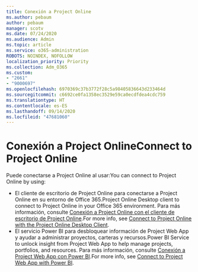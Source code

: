 ```yaml
---
title: Conexión a Project Online
ms.author: pebaum
author: pebaum
manager: scotv
ms.date: 07/24/2020
ms.audience: Admin
ms.topic: article
ms.service: o365-administration
ROBOTS: NOINDEX, NOFOLLOW
localization_priority: Priority
ms.collection: Adm_O365
ms.custom:
- "2661"
- "9000697"
ms.openlocfilehash: 6970369c37b3772f28c5a98405836643d233464d
ms.sourcegitcommit: c6692ce0fa1358ec3529e59ca0ecdfdea4cdc759
ms.translationtype: HT
ms.contentlocale: es-ES
ms.lasthandoff: 09/14/2020
ms.locfileid: "47681060"
---
```

# <a name="connect-to-project-online"></a><span data-ttu-id="3c20d-102">Conexión a Project Online</span><span class="sxs-lookup"><span data-stu-id="3c20d-102">Connect to Project Online</span></span>

<span data-ttu-id="3c20d-103">Puede conectarse a Project Online al usar:</span><span class="sxs-lookup"><span data-stu-id="3c20d-103">You can connect to Project Online by using:</span></span>

- <span data-ttu-id="3c20d-104">El cliente de escritorio de Project Online para conectarse a Project Online en su entorno de Office 365.</span><span class="sxs-lookup"><span data-stu-id="3c20d-104">Project Online Desktop client to connect to Project Online in your Office 365 environment.</span></span> <span data-ttu-id="3c20d-105">Para más información, consulte [Conexión a Project Online con el cliente de escritorio de Project Online](https://docs.microsoft.com/projectonline/connect-to-project-online-with-the-project-online-desktop-client).</span><span class="sxs-lookup"><span data-stu-id="3c20d-105">For more info, see [Connect to Project Online with the Project Online Desktop Client](https://docs.microsoft.com/projectonline/connect-to-project-online-with-the-project-online-desktop-client).</span></span>  
- <span data-ttu-id="3c20d-106">El servicio Power BI para desbloquear información de Project Web App y ayudar a administrar proyectos, carteras y recursos.</span><span class="sxs-lookup"><span data-stu-id="3c20d-106">Power BI Service to unlock insight from Project Web App to help manage projects, portfolios, and resources.</span></span> <span data-ttu-id="3c20d-107">Para más información, consulte [Conexión a Project Web App con Power BI](https://docs.microsoft.com/power-bi/service-connect-to-project-online).</span><span class="sxs-lookup"><span data-stu-id="3c20d-107">For more info, see [Connect to Project Web App with Power BI](https://docs.microsoft.com/power-bi/service-connect-to-project-online).</span></span>  